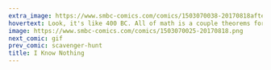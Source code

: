 ```yaml
---
extra_image: https://www.smbc-comics.com/comics/1503070038-20170818after.png
hovertext: Look, it's like 400 BC. All of math is a couple theorems for plane geometry and maybe some number theory.
image: https://www.smbc-comics.com/comics/1503070025-20170818.png
next_comic: gif
prev_comic: scavenger-hunt
title: I Know Nothing
---
```


